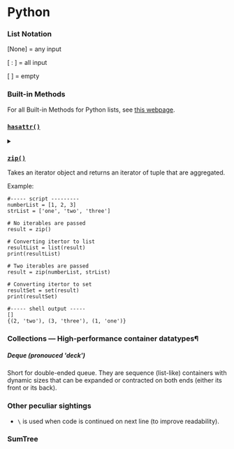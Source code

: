 # Python

### List Notation

[None] = any input 

[ : ] = all input

[ ] = empty

### Built-in Methods

For all Built-in Methods for Python lists, see [this webpage](https://www.programiz.com/python-programming/list#built).

### [`hasattr()`](https://www.programiz.com/python-programming/methods/built-in/hasattr) 
<details> 
   <summary>  </summary>
<p>

Checks if an object has an attribute by passing in the name to search for it. Returns a boolean.

Example: 
```
#----- script ---------

class Person:
    age = 23
    name = 'Adam'

person = Person()

print('Person has age?:', hasattr(person, 'age'))
print('Person has salary?:', hasattr(person, 'salary'))
#----- shell output -----

Person has age?: True
Person has salary?: False
```
</p>
</details>

### [`zip()`](https://www.programiz.com/python-programming/methods/built-in/zip)

Takes an iterator object and returns an iterator of tuple that are aggregated. 

Example: 
```
#----- script ---------
numberList = [1, 2, 3]
strList = ['one', 'two', 'three']

# No iterables are passed
result = zip()

# Converting itertor to list
resultList = list(result)
print(resultList)

# Two iterables are passed
result = zip(numberList, strList)

# Converting itertor to set
resultSet = set(result)
print(resultSet)

#----- shell output -----
[]
{(2, 'two'), (3, 'three'), (1, 'one')}
```


### Collections — High-performance container datatypes¶

##### Deque (pronouced 'deck') 
Short for double-ended queue. They are sequence (list-like) containers with dynamic sizes that can be expanded or contracted on both ends (either its front or its back).





### Other peculiar sightings 

- `\` is used when code is continued on next line (to improve readability).

### SumTree
